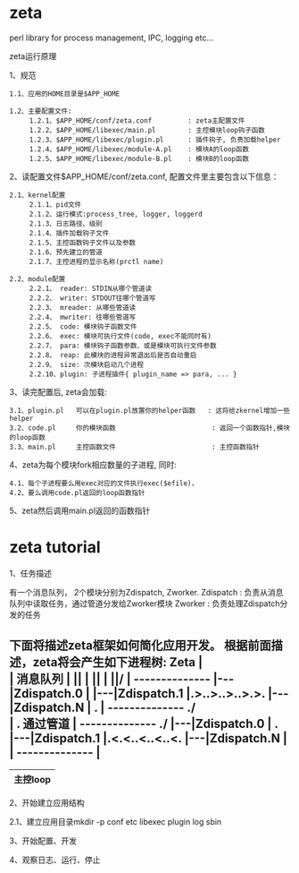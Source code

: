 zeta
====

perl library for process management, IPC, logging etc...

zeta运行原理

1、规范

    1.1、应用的HOME目录是$APP_HOME

    1.2、主要配置文件:
         1.2.1、$APP_HOME/conf/zeta.conf         : zeta主配置文件
         1.2.2、$APP_HOME/libexec/main.pl        : 主控模块loop钩子函数
         1.2.3、$APP_HOME/libexec/plugin.pl      : 插件钩子, 负责加载helper
         1.2.4、$APP_HOME/libexec/module-A.pl    : 模块A的loop函数
         1.2.5、$APP_HOME/libexec/module-B.pl    : 模块B的loop函数

2、读配置文件$APP_HOME/conf/zeta.conf, 配置文件里主要包含以下信息：

    2.1、kernel配置
         2.1.1、pid文件
         2.1.2、运行模式:process_tree, logger, loggerd
         2.1.3、日志路径、级别
         2.1.4、插件加载钩子文件
         2.1.5、主控函数钩子文件以及参数
         2.1.6、预先建立的管道
         2.1.7、主控进程的显示名称(prctl name)

    2.2、module配置
         2.2.1、 reader: STDIN从哪个管道读
         2.2.2、 writer: STDOUT往哪个管道写
         2.2.3、 mreader: 从哪些管道读
         2.2.4、 mwriter: 往哪些管道写
         2.2.5、 code: 模块钩子函数文件
         2.2.6、 exec: 模块可执行文件(code, exec不能同时有)
         2.2.7、 para: 模块钩子函数参数、或是模块可执行文件参数
         2.2.8、 reap: 此模块的进程异常退出后是否自动重启
         2.2.9、 size: 次模块启动几个进程
         2.2.10、plugin: 子进程插件{ plugin_name => para, ... }

3、读完配置后, zeta会加载:
    
    3.1、plugin.pl   可以在plugin.pl放置你的helper函数   : 这将给zkernel增加一些helper
    3.2、code.pl     你的模块函数                        : 返回一个函数指针,模块的loop函数
    3.3、main.pl     主控函数文件                        : 主控函数指针

4、zeta为每个模块fork相应数量的子进程, 同时:

    4.1、每个子进程要么用exec对应的文件执行exec($efile)， 
    4.2、要么调用code.pl返回的loop函数指针

5、zeta然后调用main.pl返回的函数指针


zeta tutorial
====

1、任务描述

   有一个消息队列， 2个模块分别为Zdispatch, Zworker.
   Zdispatch : 负责从消息队列中读取任务，通过管道分发给Zworker模块
   Zworker   : 负责处理Zdispatch分发的任务
   
   下面将描述zeta框架如何简化应用开发。 根据前面描述，zeta将会产生如下进程树:
   Zeta
     |         
     |        消息队列
     |          || 
     |          || 
     |         \||/
     |   --------------
     |---|Zdispatch.0 |
     |---|Zdispatch.1 |.>..>..>..>.>.
     |---|Zdispatch.N |             .
     |   --------------            \./  
     |                              . 通过管道
     |   --------------            \./
     |---|Zdispatch.0 |             .
     |---|Zdispatch.1 |.<.<..<..<..<.
     |---|Zdispatch.N |
     |   --------------
     |
 ------------
 |  主控loop|
 |----------|

2、开始建立应用结构

   2.1、建立应用目录mkdir -p conf etc libexec plugin log sbin 


3、开始配置、开发


4、观察日志、运行、停止
   


